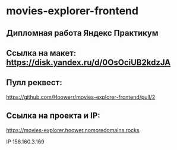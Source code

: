 # movies-explorer-frontend

## Дипломная работа Яндекс Практикум

## Ссылка на макет: https://disk.yandex.ru/d/0OsOciUB2kdzJA

## Пулл реквест:

https://github.com/Hoowerr/movies-explorer-frontend/pull/2

## Ccылка на проекта и IP:

https://movies-explorer.hoower.nomoredomains.rocks

IP 158.160.3.169
